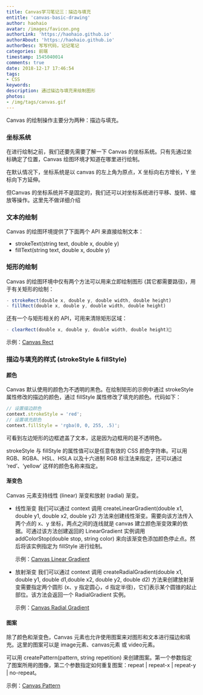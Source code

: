 ```yaml
---
title: Canvas学习笔记三：描边与填充
entitle: 'canvas-basic-drawing'
author: haohaio
avatar: /images/favicon.png
authorLink: 'https://haohaio.github.io'
authorAbout: 'https://haohaio.github.io'
authorDesc: 写写代码，记记笔记
categories: 前端
timestamp: 1545040014
comments: true
date: 2018-12-17 17:46:54
tags:
- CSS
keywords:
description: 通过描边与填充来绘制图形
photos:
- /img/tags/canvas.gif
---
```


Canvas 的绘制操作主要分为两种：描边与填充。

### 坐标系统

在进行绘制之前，我们还要先需要了解一下 Canvas 的坐标系统。只有先通过坐标确定了位置，Canvas 绘图环境才知道在哪里进行绘制。

在默认情况下，坐标系统是以 canvas 的左上角为原点，X 坐标向右方增长，Y 坐标向下方延伸。

但Canvas 的坐标系统并不是固定的，我们还可以对坐标系统进行平移、旋转、缩放等操作。这里先不做详细介绍

### 文本的绘制

Canvas 的绘图环境提供了下面两个 API 来直接绘制文本：

- strokeText(string text, double x, double y)
- fillText(string text, double x, double y)

### 矩形的绘制

Canvas 的绘图环境中仅有两个方法可以用来立即绘制图形 (其它都需要路径)，用于有关矩形的绘制：

```javascript
- strokeRect(double x, double y, double width, double height)
- fillRect(double x, double y, double width, double height)
```

还有一个与矩形相关的 API，可用来清除矩形区域：

```javascript
- clearRect(double x, double y, double width, double height)
```

示例：[Canvas Rect](https://codepen.io/haohaio/pen/EGZKvr)

### 描边与填充的样式 (strokeStyle & fillStyle)

#### 颜色

Canvas 默认使用的颜色为不透明的黑色。在绘制矩形的示例中通过 strokeStyle 属性修改的描边的颜色，通过 fillStyle 属性修改了填充的颜色。代码如下：

```javascript
// 设置描边颜色
context.strokeStyle = 'red';
// 设置填充颜色
context.fillStyle = 'rgba(0, 0, 255, .5)';
```

可看到左边矩形的边框遮盖了文本，这是因为边框用的是不透明色。

strokeStyle 与 fillStyle 的属性值可以是任意有效的 CSS 颜色字符串。可以用 RGB、RGBA、HSL、HSLA 以及十六进制 RGB 标注法来指定，还可以通过 ‘red’、‘yellow’ 这样的颜色名称来指定。

#### 渐变色

Canvas 元素支持线性 (linear) 渐变和放射 (radial) 渐变。

- 线性渐变
  我们可以通过 context 调用 createLinearGradient(double x1, double y1, double x2, double y2) 方法来创建线性渐变。需要向该方法传入两个点的 x、y 坐标，两点之间的连线就是 canvas 建立颜色渐变效果的依据。可通过该方法创建返回的 LinearGradient 实例调用 addColorStop(double stop, string color) 来向该渐变色添加颜色停止点。然后将该实例指定为 fillStyle 进行绘制。

  示例：[Canvas Linear Gradient](https://codepen.io/haohaio/pen/jXyawX)

- 放射渐变
  我们可以通过 context 调用 createRadialGradient(double x1, double y1, double d1,double x2, double y2, double d2) 方法来创建放射渐变需要指定两个圆形 (x、y 指定圆心，d 指定半径)，它们表示某个圆锥的起止部位。该方法会返回一个 RadialGradient 实例。

  示例：[Canvas Radial Gradient](https://codepen.io/haohaio/pen/OrpXRx)

#### 图案

除了颜色和渐变色，Canvas 元素也允许使用图案来对图形和文本进行描边和填充。这里的图案可以是 image元素、canvas元素 或 video元素。

可以用 createPattern(pattern, string repetition) 来创建图案。第一个参数指定了图案所用的图像，第二个参数指定如何重复图案：repeat | repeat-x | repeat-y | no-repeat。

示例：[Canvas Pattern](https://codepen.io/haohaio/pen/yGMQPG)
